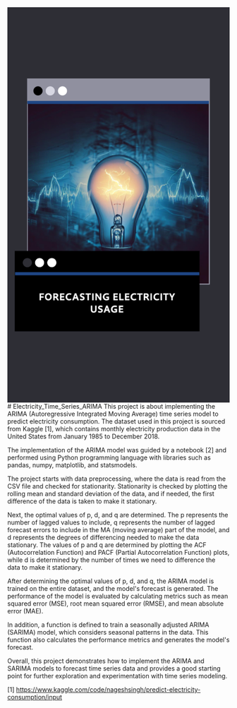 <img src="img/electricity_usage.png" style="display: block; margin: 0 auto;" />
# Electricity_Time_Series_ARIMA
This project is about implementing the ARIMA (Autoregressive Integrated Moving Average) time series model to predict electricity consumption. The dataset used in this project is sourced from Kaggle [1], which contains monthly electricity production data in the United States from January 1985 to December 2018.

The implementation of the ARIMA model was guided by a notebook [2] and performed using Python programming language with libraries such as pandas, numpy, matplotlib, and statsmodels.

The project starts with data preprocessing, where the data is read from the CSV file and checked for stationarity. Stationarity is checked by plotting the rolling mean and standard deviation of the data, and if needed, the first difference of the data is taken to make it stationary.

Next, the optimal values of p, d, and q are determined. The p represents the number of lagged values to include, q represents the number of lagged forecast errors to include in the MA (moving average) part of the model, and d represents the degrees of differencing needed to make the data stationary. The values of p and q are determined by plotting the ACF (Autocorrelation Function) and PACF (Partial Autocorrelation Function) plots, while d is determined by the number of times we need to difference the data to make it stationary.

After determining the optimal values of p, d, and q, the ARIMA model is trained on the entire dataset, and the model's forecast is generated. The performance of the model is evaluated by calculating metrics such as mean squared error (MSE), root mean squared error (RMSE), and mean absolute error (MAE).

In addition, a function is defined to train a seasonally adjusted ARIMA (SARIMA) model, which considers seasonal patterns in the data. This function also calculates the performance metrics and generates the model's forecast.

Overall, this project demonstrates how to implement the ARIMA and SARIMA models to forecast time series data and provides a good starting point for further exploration and experimentation with time series modeling.

[1] https://www.kaggle.com/code/nageshsingh/predict-electricity-consumption/input
